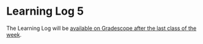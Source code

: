 # Learning Log 5

The Learning Log will be [available on Gradescope after the last class of the week](https://www.gradescope.ca/courses/5934).
